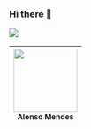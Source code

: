 ### Hi there 👋



<!--
**AlonsoMendes/AlonsoMendes** is a ✨ _special_ ✨ repository because its `README.md` (this file) appears on your GitHub profile.

Here are some ideas to get you started:

- 🔭 I’m currently working on ...
- 🌱 I’m currently learning ...
- 👯 I’m looking to collaborate on ...
- 🤔 I’m looking for help with ...
- 💬 Ask me about ...
- 📫 How to reach me: ...
- 😄 Pronouns: ...
- ⚡ Fun fact: ...
-->

<img src="https://capsule-render.vercel.app/api?type=wave&color=auto&height=300&section=header&text=capsule%20render&fontSize=90" />

[<img src="https://avatars.githubusercontent.com/u/64035001?s=460&u=e0bdede595e70528fed1b2ea5ba820fdc2086a82&v=4=" width=115 > <br> <sub> Alonso Mendes </sub>](https://github.com/AlonsoMendes) |
| :---: | 

